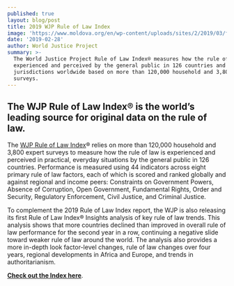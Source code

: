 ```yaml
---
published: true
layout: blog/post
title: 2019 WJP Rule of Law Index
image: 'https://www.moldova.org/en/wp-content/uploads/sites/2/2019/03/featured3.jpg'
date: '2019-02-28'
author: World Justice Project
summary: >-
  The World Justice Project Rule of Law Index® measures how the rule of law is
  experienced and perceived by the general public in 126 countries and
  jurisdictions worldwide based on more than 120,000 household and 3,800 expert
  surveys.
---
```

## The WJP Rule of Law Index® is the world’s leading source for original data on the rule of law. 

The [WJP Rule of Law Index](https://worldjusticeproject.org/our-work/research-and-data/wjp-rule-law-index-2019)® relies on more than 120,000 household and 3,800 expert surveys to measure how the rule of law is experienced and perceived in practical, everyday situations by the general public in 126 countries. Performance is measured using 44 indicators across eight primary rule of law factors, each of which is scored and ranked globally and against regional and income peers: Constraints on Government Powers, Absence of Corruption, Open Government, Fundamental Rights, Order and Security, Regulatory Enforcement, Civil Justice, and Criminal Justice. 

To complement the 2019 Rule of Law Index report, the WJP is also releasing its first Rule of Law Index® Insights analysis of key rule of law trends. This analysis shows that more countries declined than improved in overall rule of law performance for the second year in a row, continuing a negative slide toward weaker rule of law around the world. The analysis also provides a more in-depth look factor-level changes, rule of law changes over four years, regional developments in Africa and Europe, and trends in authoritarianism. 

**[Check out the Index here](https://worldjusticeproject.org/our-work/research-and-data/wjp-rule-law-index-2019)**.